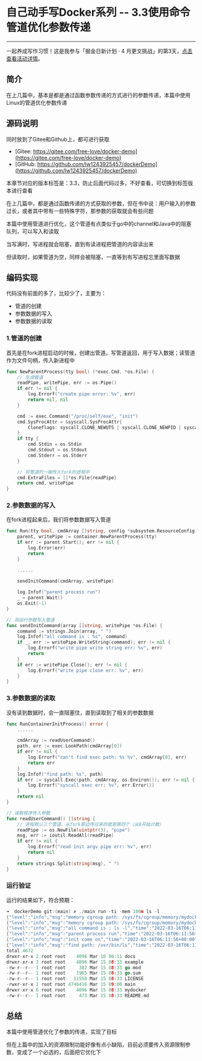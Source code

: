 # 自己动手写Docker系列 -- 3.3使用命令管道优化参数传递
***

一起养成写作习惯！这是我参与「掘金日新计划 · 4 月更文挑战」的第3天，[点击查看活动详情](https://juejin.cn/post/7080800226365145118)。

## 简介
在上几篇中，基本是都是通过函数参数传递的方式进行的参数传递，本篇中使用Linux的管道优化参数传递

## 源码说明
同时放到了Gitee和Github上，都可进行获取

- [Gitee: https://gitee.com/free-love/docker-demo](https://gitee.com/free-love/docker-demo)
- [GitHub: https://github.com/lw1243925457/dockerDemo](https://github.com/lw1243925457/dockerDemo)

本章节对应的版本标签是：3.3，防止后面代码过多，不好查看，可切换到标签版本进行查看

在上几篇中，都是通过函数传递的方式获取的参数，但在书中说：用户输入的参数过长，或者其中带有一些特殊字符，那参数的获取就会有些问题

本篇中使用管道进行优化，这个管道有点类似于go中的channel和Java中的阻塞队列，可以写入和读取

当写满时，写进程就会阻塞，直到有读进程把管道的内容读出来

但读取时，如果管道为空，同样会被阻塞，一直等到有写进程忘里面写数据

## 编码实现
代码没有前面的多了，比较少了，主要为：

- 管道的创建
- 参数数据的写入
- 参数数据的读取

### 1.管道的创建
首先是在fork进程启动的时候，创建出管道。写管道返回，用于写入数据；读管道作为文件句柄，传入新进程中

```go
func NewParentProcess(tty bool) (*exec.Cmd, *os.File) {
	// 生成管道
    readPipe, writePipe, err := os.Pipe()
    if err != nil {
        log.Errorf("create pipe error: %v", err)
        return nil, nil
    }

    cmd := exec.Command("/proc/self/exe", "init")
    cmd.SysProcAttr = &syscall.SysProcAttr{
        Cloneflags: syscall.CLONE_NEWUTS | syscall.CLONE_NEWPID | syscall.CLONE_NEWNS | syscall.CLONE_NEWNET | syscall.CLONE_NEWIPC,
    }
    if tty {
        cmd.Stdin = os.Stdin
        cmd.Stdout = os.Stdout
        cmd.Stderr = os.Stderr
    }

    // 将管道的一端传入fork的进程中
    cmd.ExtraFiles = []*os.File{readPipe}
    return cmd, writePipe
}
```

### 2.参数数据的写入
在fork进程起来后，我们将参数数据写入管道

```go
func Run(tty bool, cmdArray []string, config *subsystem.ResourceConfig) {
	parent, writePipe := container.NewParentProcess(tty)
	if err := parent.Start(); err != nil {
		log.Error(err)
		return
	}

	......
	
	sendInitCommand(cmdArray, writePipe)

	log.Infof("parent process run")
	_ = parent.Wait()
	os.Exit(-1)
}

// 将运行参数写入管道
func sendInitCommand(array []string, writePipe *os.File) {
	command := strings.Join(array, " ")
	log.Infof("all command is : %s", command)
	if _, err := writePipe.WriteString(command); err != nil {
		log.Errorf("write pipe write string err: %v", err)
		return
	}
	if err := writePipe.Close(); err != nil {
		log.Errorf("write pipe close err: %v", err)
	}
}
```

### 3.参数数据的读取
没有读到数据时，会一直阻塞住，直到读取到了相关的参数数据

```go
func RunContainerInitProcess() error {
	......

	cmdArray := readUserCommand()
	path, err := exec.LookPath(cmdArray[0])
	if err != nil {
		log.Errorf("can't find exec path: %s %v", cmdArray[0], err)
		return err
	}
	log.Infof("find path: %s", path)
	if err := syscall.Exec(path, cmdArray, os.Environ()); err != nil {
		log.Errorf("syscall exec err: %v", err.Error())
	}
	return nil
}

// 读取程序传入参数
func readUserCommand() []string {
	// 进程默认三个管道，从fork那边传过来的就是第四个（从0开始计数）
	readPipe := os.NewFile(uintptr(3), "pipe")
	msg, err := ioutil.ReadAll(readPipe)
	if err != nil {
		log.Errorf("read init argv pipe err: %v", err)
		return nil
	}
	return strings.Split(string(msg), " ")
}
```

### 运行验证
运行的结果如下，符合预期：

```go
➜  dockerDemo git:(main) ✗ ./main run -ti -mem 100m ls -l
{"level":"info","msg":"memory cgroup path: /sys/fs/cgroup/memory/mydocker-cgroup","time":"2022-03-16T06:11:56+08:00"}
{"level":"info","msg":"memory cgroup path: /sys/fs/cgroup/memory/mydocker-cgroup","time":"2022-03-16T06:11:56+08:00"}
{"level":"info","msg":"all command is : ls -l","time":"2022-03-16T06:11:56+08:00"}
{"level":"info","msg":"parent process run","time":"2022-03-16T06:11:56+08:00"}
{"level":"info","msg":"init come on","time":"2022-03-16T06:11:56+08:00"}
{"level":"info","msg":"find path: /usr/bin/ls","time":"2022-03-16T06:11:56+08:00"}
total 4672
drwxr-xr-x 2 root root    4096 Mar 16 06:11 docs
drwxr-xr-x 3 root root    4096 Mar 15 08:33 example
-rw-r--r-- 1 root root     382 Mar 15 08:33 go.mod
-rw-r--r-- 1 root root    1965 Mar 15 08:33 go.sum
-rw-r--r-- 1 root root   11558 Mar 15 08:33 LICENSE
-rwxr-xr-x 1 root root 4746416 Mar 15 09:00 main
drwxr-xr-x 6 root root    4096 Mar 15 08:33 mydocker
-rw-r--r-- 1 root root     473 Mar 15 08:33 README.md
```

## 总结
本篇中使用管道优化了参数的传递，实现了目标

但在上篇中的加入的资源限制功能好像有点小缺陷，目前必须要传入资源限制参数，变成了一个必选的，后面把它优化下